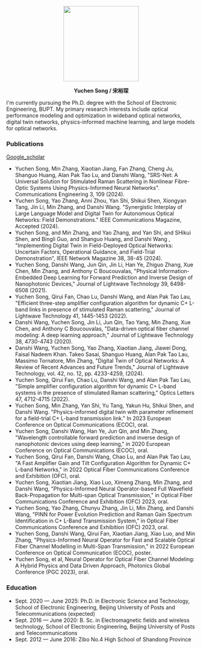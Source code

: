 <p align = "center">    
<img  src="https://github.com/user-attachments/assets/b8ce8213-b979-4dc7-b052-4cec955a697a" width="200" />
</p>
<p align = "center"><strong>Yuchen Song / 宋裕琛</strong></p>  
I'm currently pursuing the Ph.D. degree with the School of Electronic Engineering, BUPT.  
My primary research interests include optical performance modeling and optimization in wideband optical networks, digital twin networks, physics-informed machine learning, and large models for optical networks. 
<h3> Publications</h3>  
<a href="https://scholar.google.com.hk/citations?user=WKfnMBcAAAAJ&hl=en">Google_scholar</a>  

- Yuchen Song, Min Zhang, Xiaotian Jiang, Fan Zhang, Cheng Ju, Shanguo Huang, Alan Pak Tao Lu, and Danshi Wang, "SRS-Net: A Universal Solution for Stimulated Raman Scattering in Nonlinear Fibre-Optic Systems Using Physics-Informed Neural Networks". Communications Engineering 3, 109 (2024).​
- Yuchen Song, Yao Zhang, Anni Zhou, Yan Shi, Shikui Shen, Xiongyan Tang, Jin Li, Min Zhang, and Danshi Wang. "Synergistic Interplay of Large Language Model and Digital Twin for Autonomous Optical Networks: Field Demonstrations." IEEE Communications Magazine, Accepted (2024).
- Yuchen Song, and Min Zhang, and Yao Zhang, and Yan Shi, and SHikui Shen, and Bingli Guo, and Shanguo Huang, and Danshi Wang , "Implementing Digital Twin in Field-Deployed Optical Networks: Uncertain Factors, Operational Guidance, and Field-Trial Demonstration", IEEE Network Magazine 38, 38-45 (2024).
- Yuchen Song, Danshi Wang, Jun Qin, Jin Li, Han Ye, Zhiguo Zhang, Xue Chen, Min Zhang, and Anthony C Boucouvalas, "Physical Information-Embedded Deep Learning for Forward Prediction and Inverse Design of Nanophotonic Devices," Journal of Lightwave Technology 39, 6498-6508 (2021). 
- Yuchen Song, Qirui Fan, Chao Lu, Danshi Wang, and Alan Pak Tao Lau, "Efficient three-step amplifier configuration algorithm for dynamic C+ L-band links in presence of stimulated Raman scattering," Journal of Lightwave Technology 41, 1445-1453 (2022). 
- Danshi Wang, Yuchen Song, Jin Li, Jun Qin, Tao Yang, Min Zhang, Xue Chen, and Anthony C Boucouvalas, "Data-driven optical fiber channel modeling: A deep learning approach," Journal of Lightwave Technology 38, 4730-4743 (2020). 
- Danshi Wang, Yuchen Song, Yao Zhang, Xiaotian Jiang, Jiawei Dong, Faisal Nadeem Khan. Takeo Sasai, Shanguo Huang, Alan Pak Tao Lau, Massimo Tornatore, Min Zhang, "Digital Twin of Optical Networks: A Review of Recent Advances and Future Trends," Journal of Lightwave Technology, vol. 42, no. 12, pp. 4233-4259, (2024).
- Yuchen Song, Qirui Fan, Chao Lu, Danshi Wang, and Alan Pak Tao Lau, "Simple amplifier configuration algorithm for dynamic C+ L-band systems in the presence of stimulated Raman scattering," Optics Letters 47, 4712-4715 (2022).
- Yuchen Song, Min Zhang, Yan Shi, Yu Tang, Yakun Hu, Shikui Shen, and Danshi Wang. "Physics-informed digital twin with parameter refinement for a field-trial C+ L-band transmission link." In 2023 European Conference on Optical Communications (ECOC), oral. 
- Yuchen Song, Danshi Wang, Han Ye, Jun Qin, and Min Zhang, "Wavelength controllable forward prediction and inverse design of nanophotonic devices using deep learning," in 2020 European Conference on Optical Communications (ECOC), oral. 
- Yuchen Song, Qirui Fan, Danshi Wang, Chao Lu, and Alan Pak Tao Lau, "A Fast Amplifier Gain and Tilt Configuration Algorithm for Dynamic C+ L-band Networks," in 2022 Optical Fiber Communications Conference and Exhibition (OFC), oral. 
- Yuchen Song, Xiaotian Jiang, Xiao Luo, Ximeng Zhang, Min Zhang, and Danshi Wang, "Physics-Informed Neural Operator-based Full Wavefield Back-Propagation for Multi-span Optical Transmission," in Optical Fiber Communications Conference and Exhibition (OFC) 2023, oral.
- Yuchen Song, Yao Zhang, Chunyu Zhang, Jin Li, Min Zhang, and Danshi Wang, "PINN for Power Evolution Prediction and Raman Gain Spectrum Identification in C+ L-Band Transmission System," in Optical Fiber Communications Conference and Exhibition (OFC) 2023, oral. 
- Yuchen Song, Danshi Wang, Qirui Fan, Xiaotian Jiang, Xiao Luo, and Min Zhang, "Physics-Informed Neural Operator for Fast and Scalable Optical Fiber Channel Modelling in Multi-Span Transmission," in 2022 European Conference on Optical Communication (ECOC), poster. 
- Yuchen Song, et al, Neural Operator for Optical Fiber Channel Modeling: A Hybrid Physics and Data Driven Approach, Photonics Global Conference (PGC 2023), oral. 
<h3> Education </h3>  

- Sept. 2020 — June 2025: Ph.D. in Electronic Science and Technology, School of Electronic Engineering, Beijing University of Posts and Telecommunications (expected)
- Sept. 2016 — June 2020: B. Sc. in Electromagnetic fields and wireless technology, School of Electronic Engineering, Beijing University of Posts and Telecommunications
- Sept. 2012 — June 2016: Zibo No.4 High School of Shandong Province